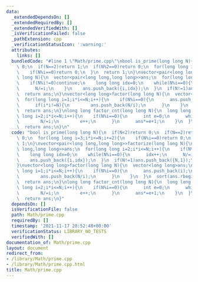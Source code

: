 ```yaml
---
data:
  _extendedDependsOn: []
  _extendedRequiredBy: []
  _extendedVerifiedWith: []
  _isVerificationFailed: false
  _pathExtension: cpp
  _verificationStatusIcon: ':warning:'
  attributes:
    links: []
  bundledCode: "#line 1 \"Math/prime.cpp\"\nbool is_prime(long long N){\n  if(N<2)return\
    \ 0;\n  if(N==2)return 1;\n  if(N%2==0)return 0;\n  for(long long i=3;i*i<=N;i+=2){\n\
    \    if(N%i==0)return 0;\n  }\n  return 1;\n}\nvector<pair<long long,long long>>factorize(long\
    \ long N){\n  vector<pair<long long,long long>>ans;\n  for(long long i=2;i*i<=N;i++){\n\
    \    if(N%i!=0)continue;\n    long long idx=0;\n    while(N%i==0){\n      idx++;\n\
    \      N/=i;\n    }\n    ans.push_back({i,idx});\n  }\n  if(N!=1)ans.push_back({N,1});\n\
    \  return ans;\n}\nvector<long long>factor(long long N){\n  vector<long long>ans;\n\
    \  for(long long i=1;i*i<=N;i++){\n    if(N%i==0){\n      ans.push_back(i);\n\
    \      if(i*i!=N){\n        ans.push_back(N/i);\n      }\n    }\n  }\n  sort(ans.rbegin(),ans.rend());\n\
    \  return ans;\n}\nlong long factor_cnt(long long N){\n  long long ans=1;\n  for(long\
    \ long i=2;i*i<=N;i++){\n    if(N%i==0){\n      int e=0;\n      while(N%i==0){\n\
    \        N/=i;\n        e++;\n      }\n      ans*=e+1;\n    }\n  }\n  if(N!=1)ans*=2;\n\
    \  return ans;\n}\n"
  code: "bool is_prime(long long N){\n  if(N<2)return 0;\n  if(N==2)return 1;\n  if(N%2==0)return\
    \ 0;\n  for(long long i=3;i*i<=N;i+=2){\n    if(N%i==0)return 0;\n  }\n  return\
    \ 1;\n}\nvector<pair<long long,long long>>factorize(long long N){\n  vector<pair<long\
    \ long,long long>>ans;\n  for(long long i=2;i*i<=N;i++){\n    if(N%i!=0)continue;\n\
    \    long long idx=0;\n    while(N%i==0){\n      idx++;\n      N/=i;\n    }\n\
    \    ans.push_back({i,idx});\n  }\n  if(N!=1)ans.push_back({N,1});\n  return ans;\n\
    }\nvector<long long>factor(long long N){\n  vector<long long>ans;\n  for(long\
    \ long i=1;i*i<=N;i++){\n    if(N%i==0){\n      ans.push_back(i);\n      if(i*i!=N){\n\
    \        ans.push_back(N/i);\n      }\n    }\n  }\n  sort(ans.rbegin(),ans.rend());\n\
    \  return ans;\n}\nlong long factor_cnt(long long N){\n  long long ans=1;\n  for(long\
    \ long i=2;i*i<=N;i++){\n    if(N%i==0){\n      int e=0;\n      while(N%i==0){\n\
    \        N/=i;\n        e++;\n      }\n      ans*=e+1;\n    }\n  }\n  if(N!=1)ans*=2;\n\
    \  return ans;\n}"
  dependsOn: []
  isVerificationFile: false
  path: Math/prime.cpp
  requiredBy: []
  timestamp: '2021-11-17 20:52:48+00:00'
  verificationStatus: LIBRARY_NO_TESTS
  verifiedWith: []
documentation_of: Math/prime.cpp
layout: document
redirect_from:
- /library/Math/prime.cpp
- /library/Math/prime.cpp.html
title: Math/prime.cpp
---
```

